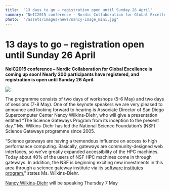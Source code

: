 ```yaml
---
title:  "13 days to go – registration open until Sunday 26 April" 
summary: "NeIC2015 conference – Nordic Collaboration for Global Excellence is coming up soon! Nearly 200 participants have registered, and registration is open until Sunday 26 April."
photo:  "/assets/images/news/nancy-image_mini.jpg"
---
```


13 days to go – registration open until Sunday 26 April
=======================================================

**NeIC2015 conference – Nordic Collaboration for Global Excellence is coming up soon! Nearly 200 participants have registered, and registration is open until Sunday 26 April.**

<a href="{{ site.baseurl }}/assets/images/news/nancy-image.jpg"> <img class="smallpic" src="{{ site.baseurl }}/assets/images/news/nancy-image_mini.jpg"> </a>

The programme consists of two days of workshops (5-6 May) and two days of sessions (7-8 May). One of the keynote speakers we are very pleased to announce and looking forward to hearing is Associate Director of San Diego Supercomputer Center Nancy Wilkins-Diehr, who will give a presentation entitled “The Science Gateways Program from its inception to the present day.” Ms. Wilkins-Diehr has led the National Science Foundation’s (NSF) Science Gateways programme since 2005.

“Science gateways are having a tremendous influence on access to high performance computing. Basically, gateways are community-designed web interfaces, so we’ve greatly expanded accessibility of the HPC machines. Today about 40% of the users of NSF HPC machines come in through gateways. In addition, the NSF is beginning exciting new investments in this area through a science gateway institute via its [software institutes program](http://www.nsf.gov/pubs/2015/nsf15553/nsf15553.htm),” states Ms. Wilkins-Diehr.

[Nancy Wilkins-Diehr](http://neic2015.nordforsk.org/display/NeIC2015/The+Science+Gateways+Program%3A+From+Inception+to+the+Present+Day) will be speaking Thursday 7 May
